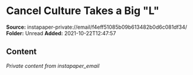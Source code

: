 # Cancel Culture Takes a Big "L"

**Source:** instapaper-private://email/f4eff51085b09b613482b0d6c081df34/
**Folder:** Unread
**Added:** 2021-10-22T12:47:57




## Content
*Private content from instapaper_email*
